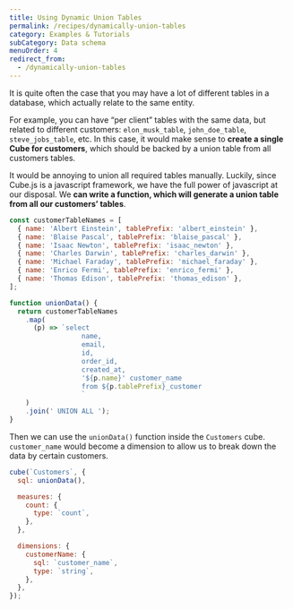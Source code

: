 ```yaml
---
title: Using Dynamic Union Tables
permalink: /recipes/dynamically-union-tables
category: Examples & Tutorials
subCategory: Data schema
menuOrder: 4
redirect_from:
  - /dynamically-union-tables
---
```


[comment]: # 'PROOFREAD: DONE'

It is quite often the case that you may have a lot of different tables in a
database, which actually relate to the same entity.

For example, you can have “per client” tables with the same data, but related to
different customers: `elon_musk_table`, `john_doe_table`, `steve_jobs_table`,
etc. In this case, it would make sense to **create a single Cube for
customers**, which should be backed by a union table from all customers tables.

It would be annoying to union all required tables manually. Luckily, since
Cube.js is a javascript framework, we have the full power of javascript at our
disposal. We **can write a function, which will generate a union table from all
our customers’ tables**.

```javascript
const customerTableNames = [
  { name: 'Albert Einstein', tablePrefix: 'albert_einstein' },
  { name: 'Blaise Pascal', tablePrefix: 'blaise_pascal' },
  { name: 'Isaac Newton', tablePrefix: 'isaac_newton' },
  { name: 'Charles Darwin', tablePrefix: 'charles_darwin' },
  { name: 'Michael Faraday', tablePrefix: 'michael_faraday' },
  { name: 'Enrico Fermi', tablePrefix: 'enrico_fermi' },
  { name: 'Thomas Edison', tablePrefix: 'thomas_edison' },
];

function unionData() {
  return customerTableNames
    .map(
      (p) => `select
                  name,
                  email,
                  id,
                  order_id,
                  created_at,
                  '${p.name}' customer_name
                  from ${p.tablePrefix}_customer
                  `
    )
    .join(' UNION ALL ');
}
```

Then we can use the `unionData()` function inside the `Customers` cube.
`customer_name` would become a dimension to allow us to break down the data by
certain customers.

```javascript
cube(`Customers`, {
  sql: unionData(),

  measures: {
    count: {
      type: `count`,
    },
  },

  dimensions: {
    customerName: {
      sql: `customer_name`,
      type: `string`,
    },
  },
});
```

